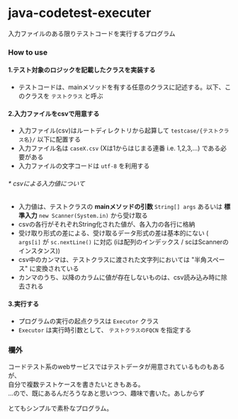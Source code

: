 # java-codetest-executer
入力ファイルのある限りテストコードを実行するプログラム  

### How to use
#### 1.テスト対象のロジックを記載したクラスを実装する
- テストコードは、mainメソッドを有する任意のクラスに記述する。以下、このクラスを `テストクラス` と呼ぶ

#### 2.入力ファイルをcsvで用意する
- 入力ファイル(csv)はルートディレクトリから起算して `testcase/{テストクラス名}/` 以下に配置する
- 入力ファイル名は `caseX.csv` (Xは1からはじまる連番 i.e. 1,2,3,...) である必要がある
- 入力ファイルの文字コードは `utf-8` を利用する

###### * csvによる入力値について
- 入力値は、テストクラスの **mainメソッドの引数** `String[] args` あるいは **標準入力** `new Scanner(System.in)` から受け取る
- csvの各行がそれぞれString化された値が、各入力の各行に格納
- 受け取り形式の差による、受け取るデータ形式の差は基本的にない ( `args[i]` が `sc.nextLine()` に対応 (iは配列のインデックス / scはScannerのインスタンス))
- csv中のカンマは、テストクラスに渡された文字列においては "半角スペース" に変換されている
- カンマのうち、以降のカラムに値が存在しないものは、csv読み込み時に除去される

#### 3.実行する
- プログラムの実行の起点クラスは `Executor` クラス
- `Executor` は実行時引数として、 `テストクラスのFQCN` を指定する

### 欄外
コードテスト系のwebサービスではテストデータが用意されているものもあるが、  
自分で複数テストケースを書きたいときもある。    
...ので、既にあるんだろうなあと思いつつ、趣味で書いた。あしからず  

とてもシンプルで素朴なプログラム。
